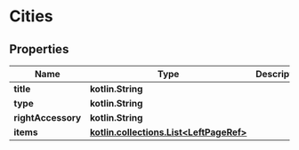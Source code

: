 
# Cities

## Properties
Name | Type | Description | Notes
------------ | ------------- | ------------- | -------------
**title** | **kotlin.String** |  |  [optional]
**type** | **kotlin.String** |  |  [optional]
**rightAccessory** | **kotlin.String** |  |  [optional]
**items** | [**kotlin.collections.List&lt;LeftPageRef&gt;**](LeftPageRef.md) |  |  [optional]



